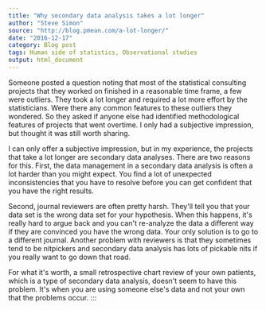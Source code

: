 ```yaml
---
title: "Why secondary data analysis takes a lot longer"
author: "Steve Simon"
source: "http://blog.pmean.com/a-lot-longer/"
date: "2016-12-17"
category: Blog post
tags: Human side of statistics, Observational studies
output: html_document
---
```


Someone posted a question noting that most of the statistical consulting
projects that they worked on finished in a reasonable time frame, a few
were outliers. They took a lot longer and required a lot more effort by
the statisticians. Were there any common features to these outliers they
wondered. So they asked if anyone else had identified methodological
features of projects that went overtime. I only had a subjective
impression, but thought it was still worth sharing.

<!---More--->

I can only offer a subjective impression, but in my experience, the
projects that take a lot longer are secondary data analyses. There are
two reasons for this. First, the data management in a secondary data
analysis is often a lot harder than you might expect. You find a lot of
unexpected inconsistencies that you have to resolve before you can get
confident that you have the right results.

Second, journal reviewers are often pretty harsh. They'll tell you that
your data set is the wrong data set for your hypothesis. When this
happens, it's really hard to argue back and you can't re-analyze the
data a different way if they are convinced you have the wrong data. Your
only solution is to go to a different journal. Another problem with
reviewers is that they sometimes tend to be nitpickers and secondary
data analysis has lots of pickable nits if you really want to go down
that road.

For what it's worth, a small retrospective chart review of your own
patients, which is a type of secondary data analysis, doesn't seem to
have this problem. It's when you are using someone else's data and not
your own that the problems occur.
:::

